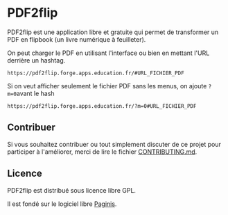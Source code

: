 # PDF2flip

PDF2flip est une application libre et gratuite qui permet de transformer un PDF en flipbook (un livre numérique à feuilleter).

On peut charger le PDF en utilisant l'interface ou bien en mettant l'URL derrière un hashtag.

`https://pdf2flip.forge.apps.education.fr/#URL_FICHIER_PDF`

Si on veut afficher seulement le fichier PDF sans les menus, on ajoute `?m=0`avant le hash

`https://pdf2flip.forge.apps.education.fr/?m=0#URL_FICHIER_PDF`

## Contribuer

Si vous souhaitez contribuer ou tout simplement discuter de ce projet pour participer à l'améliorer, merci de lire le fichier [CONTRIBUTING.md](https://forge.apps.education.fr/pdf2flip/pdf2flip.forge.apps.education.fr/-/blob/main/CONTRIBUTING.md?ref_type=heads).

## Licence

PDF2flip est distribué sous licence libre GPL.

Il est fondé sur le logiciel libre [Paginis](https://github.com/ibra-kdbra/Paginis).